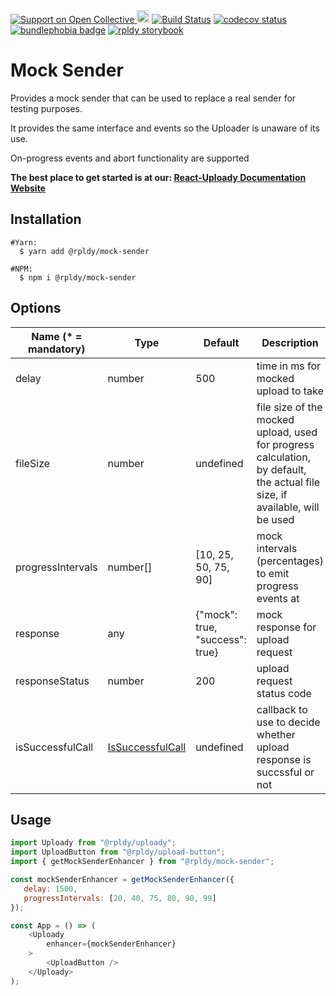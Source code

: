 <a href="https://opencollective.com/react-uploady">
    <img src="https://img.shields.io/opencollective/all/react-uploady?style=flat&logo=opencollective&label=Support%20us!&color=blue" alt="Support on Open Collective"/>
</a>
<a href="https://badge.fury.io/js/%40rpldy%2Fmock-sender">
    <img src="https://badge.fury.io/js/%40rpldy%2Fmock-sender.svg" alt="npm version" height="20"></a>
<a href="https://github.com/rpldy/react-uploady/actions/workflows/pr.yml">
        <img src="https://github.com/rpldy/react-uploady/actions/workflows/pr.yml/badge.svg" alt="Build Status"/></a>
<a href="https://codecov.io/gh/rpldy/react-uploady">
    <img src="https://codecov.io/gh/rpldy/react-uploady/branch/master/graph/badge.svg" alt="codecov status"/></a> 
<a href="https://bundlephobia.com/result?p=@rpldy/mock-sender">
    <img src="https://badgen.net/bundlephobia/minzip/@rpldy/mock-sender" alt="bundlephobia badge"/></a>
<a href="https://react-uploady-storybook.netlify.app/?path=/docs/core-mock-sender--docs">
   <img src="https://cdn.jsdelivr.net/gh/storybookjs/brand@master/badge/badge-storybook.svg" alt="rpldy storybook"/></a> 

# Mock Sender

Provides a mock sender that can be used to replace a real sender for testing purposes.

It provides the same interface and events so the Uploader is unaware of its use.

On-progress events and abort functionality are supported

**The best place to get started is at our: [React-Uploady Documentation Website](https://react-uploady.org)**

## Installation

```shell
#Yarn:
  $ yarn add @rpldy/mock-sender

#NPM:
  $ npm i @rpldy/mock-sender
``` 

## Options

| Name (* = mandatory) | Type                                                                           | Default                         | Description                                                                                                                 |
|----------------------|--------------------------------------------------------------------------------|---------------------------------|-----------------------------------------------------------------------------------------------------------------------------|
| delay                | number                                                                         | 500                             | time in ms for mocked upload to take                                                                                        |
| fileSize             | number                                                                         | undefined                       | file size of the mocked upload, used for progress calculation, by default, the actual file size, if available, will be used | 
| progressIntervals    | number[]                                                                       | [10, 25, 50, 75, 90]            | mock intervals (percentages) to emit progress events at                                                                     |
| response             | any                                                                            | {"mock": true, "success": true} | mock response for upload request                                                                                            |
| responseStatus       | number                                                                         | 200                             | upload request status code                                                                                                  |
| isSuccessfulCall     | [IsSuccessfulCall](https://react-uploady.org/docs/api/types/#issuccessfulcall) | undefined                       | callback to use to decide whether upload response is succssful or not                                                       |

## Usage

```javascript
import Uploady from "@rpldy/uploady";
import UploadButton from "@rpldy/upload-button";
import { getMockSenderEnhancer } from "@rpldy/mock-sender";

const mockSenderEnhancer = getMockSenderEnhancer({
   delay: 1500, 
   progressIntervals: [20, 40, 75, 80, 90, 99]               
});

const App = () => (
    <Uploady
        enhancer={mockSenderEnhancer}
    >
        <UploadButton />
    </Uploady>
);
```

